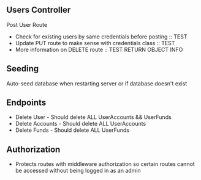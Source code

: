 

## Users Controller
 
Post User Route
* Check for existing users by same credentials before posting :: TEST
* Update PUT route to make sense with credentials class :: TEST
* More information on DELETE route :: TEST RETURN OBJECT INFO


## Seeding

Auto-seed database when restarting server or if database doesn't exist 

## Endpoints

* Delete User - Should delete ALL UserAccounts && UserFunds
* Delete Accounts - Should delete ALL UserAccounts 
* Delete Funds - Should delete ALL UserFunds


## Authorization
* Protects routes with middleware authorization so certain routes cannot be accessed without being logged in as an admin

